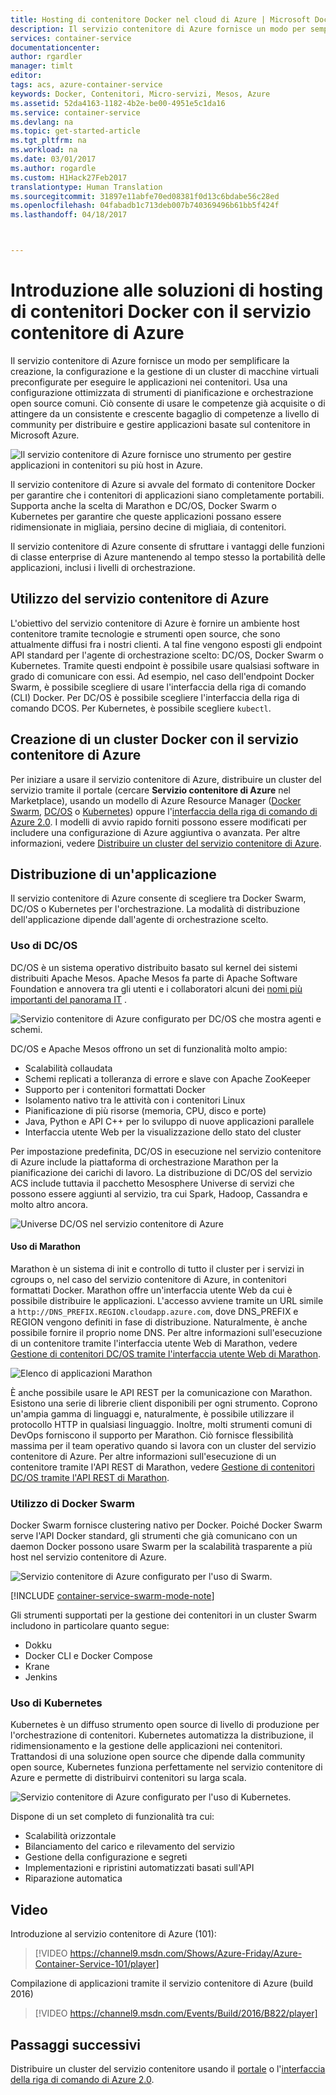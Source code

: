 ```yaml
---
title: Hosting di contenitore Docker nel cloud di Azure | Microsoft Docs
description: Il servizio contenitore di Azure fornisce un modo per semplificare la creazione, la configurazione e la gestione di un cluster di macchine virtuali che sono preconfigurate per eseguire le applicazioni nei contenitori.
services: container-service
documentationcenter: 
author: rgardler
manager: timlt
editor: 
tags: acs, azure-container-service
keywords: Docker, Contenitori, Micro-servizi, Mesos, Azure
ms.assetid: 52da4163-1182-4b2e-be00-4951e5c1da16
ms.service: container-service
ms.devlang: na
ms.topic: get-started-article
ms.tgt_pltfrm: na
ms.workload: na
ms.date: 03/01/2017
ms.author: rogardle
ms.custom: H1Hack27Feb2017
translationtype: Human Translation
ms.sourcegitcommit: 31897e11abfe70ed08381f0d13c6bdabe56c28ed
ms.openlocfilehash: 04fabadb1c713deb007b740369496b61bb5f424f
ms.lasthandoff: 04/18/2017



---
```

# <a name="introduction-to-docker-container-hosting-solutions-with-azure-container-service"></a>Introduzione alle soluzioni di hosting di contenitori Docker con il servizio contenitore di Azure 
Il servizio contenitore di Azure fornisce un modo per semplificare la creazione, la configurazione e la gestione di un cluster di macchine virtuali preconfigurate per eseguire le applicazioni nei contenitori. Usa una configurazione ottimizzata di strumenti di pianificazione e orchestrazione open source comuni. Ciò consente di usare le competenze già acquisite o di attingere da un consistente e crescente bagaglio di competenze a livello di community per distribuire e gestire applicazioni basate sul contenitore in Microsoft Azure.

![Il servizio contenitore di Azure fornisce uno strumento per gestire applicazioni in contenitori su più host in Azure.](./media/acs-intro/acs-cluster-new.png)

Il servizio contenitore di Azure si avvale del formato di contenitore Docker per garantire che i contenitori di applicazioni siano completamente portabili. Supporta anche la scelta di Marathon e DC/OS, Docker Swarm o Kubernetes per garantire che queste applicazioni possano essere ridimensionate in migliaia, persino decine di migliaia, di contenitori.

Il servizio contenitore di Azure consente di sfruttare i vantaggi delle funzioni di classe enterprise di Azure mantenendo al tempo stesso la portabilità delle applicazioni, inclusi i livelli di orchestrazione.

## <a name="using-azure-container-service"></a>Utilizzo del servizio contenitore di Azure
L'obiettivo del servizio contenitore di Azure è fornire un ambiente host contenitore tramite tecnologie e strumenti open source, che sono attualmente diffusi fra i nostri clienti. A tal fine vengono esposti gli endpoint API standard per l'agente di orchestrazione scelto: DC/OS, Docker Swarm o Kubernetes. Tramite questi endpoint è possibile usare qualsiasi software in grado di comunicare con essi. Ad esempio, nel caso dell'endpoint Docker Swarm, è possibile scegliere di usare l'interfaccia della riga di comando (CLI) Docker. Per DC/OS è possibile scegliere l'interfaccia della riga di comando DCOS. Per Kubernetes, è possibile scegliere `kubectl`.

## <a name="creating-a-docker-cluster-by-using-azure-container-service"></a>Creazione di un cluster Docker con il servizio contenitore di Azure
Per iniziare a usare il servizio contenitore di Azure, distribuire un cluster del servizio tramite il portale (cercare **Servizio contenitore di Azure** nel Marketplace), usando un modello di Azure Resource Manager ([Docker Swarm](https://github.com/Azure/azure-quickstart-templates/tree/master/101-acs-swarm), [DC/OS](https://github.com/Azure/azure-quickstart-templates/tree/master/101-acs-dcos) o [Kubernetes](https://github.com/Azure/azure-quickstart-templates/tree/master/101-acs-kubernetes)) oppure l'[interfaccia della riga di comando di Azure 2.0](container-service-create-acs-cluster-cli.md). I modelli di avvio rapido forniti possono essere modificati per includere una configurazione di Azure aggiuntiva o avanzata. Per altre informazioni, vedere [Distribuire un cluster del servizio contenitore di Azure](container-service-deployment.md).

## <a name="deploying-an-application"></a>Distribuzione di un'applicazione
Il servizio contenitore di Azure consente di scegliere tra Docker Swarm, DC/OS o Kubernetes per l'orchestrazione. La modalità di distribuzione dell'applicazione dipende dall'agente di orchestrazione scelto.

### <a name="using-dcos"></a>Uso di DC/OS
DC/OS è un sistema operativo distribuito basato sul kernel dei sistemi distribuiti Apache Mesos. Apache Mesos fa parte di Apache Software Foundation e annovera tra gli utenti e i collaboratori alcuni dei [nomi più importanti del panorama IT](http://mesos.apache.org/documentation/latest/powered-by-mesos/) .

![Servizio contenitore di Azure configurato per DC/OS che mostra agenti e schemi.](media/acs-intro/dcos.png)

DC/OS e Apache Mesos offrono un set di funzionalità molto ampio:

* Scalabilità collaudata
* Schemi replicati a tolleranza di errore e slave con Apache ZooKeeper
* Supporto per i contenitori formattati Docker
* Isolamento nativo tra le attività con i contenitori Linux
* Pianificazione di più risorse (memoria, CPU, disco e porte)
* Java, Python e API C++ per lo sviluppo di nuove applicazioni parallele
* Interfaccia utente Web per la visualizzazione dello stato del cluster

Per impostazione predefinita, DC/OS in esecuzione nel servizio contenitore di Azure include la piattaforma di orchestrazione Marathon per la pianificazione dei carichi di lavoro. La distribuzione di DC/OS del servizio ACS include tuttavia il pacchetto Mesosphere Universe di servizi che possono essere aggiunti al servizio, tra cui Spark, Hadoop, Cassandra e molto altro ancora.

![Universe DC/OS nel servizio contenitore di Azure](media/dcos/universe.png)

#### <a name="using-marathon"></a>Uso di Marathon
Marathon è un sistema di init e controllo di tutto il cluster per i servizi in cgroups o, nel caso del servizio contenitore di Azure, in contenitori formattati Docker. Marathon offre un'interfaccia utente Web da cui è possibile distribuire le applicazioni. L'accesso avviene tramite un URL simile a `http://DNS_PREFIX.REGION.cloudapp.azure.com`, dove DNS\_PREFIX e REGION vengono definiti in fase di distribuzione. Naturalmente, è anche possibile fornire il proprio nome DNS. Per altre informazioni sull'esecuzione di un contenitore tramite l'interfaccia utente Web di Marathon, vedere [Gestione di contenitori DC/OS tramite l'interfaccia utente Web di Marathon](container-service-mesos-marathon-ui.md).

![Elenco di applicazioni Marathon](media/dcos/marathon-applications-list.png)

È anche possibile usare le API REST per la comunicazione con Marathon. Esistono una serie di librerie client disponibili per ogni strumento. Coprono un'ampia gamma di linguaggi e, naturalmente, è possibile utilizzare il protocollo HTTP in qualsiasi linguaggio. Inoltre, molti strumenti comuni di DevOps forniscono il supporto per Marathon. Ciò fornisce flessibilità massima per il team operativo quando si lavora con un cluster del servizio contenitore di Azure. Per altre informazioni sull'esecuzione di un contenitore tramite l'API REST di Marathon, vedere [Gestione di contenitori DC/OS tramite l'API REST di Marathon](container-service-mesos-marathon-rest.md).

### <a name="using-docker-swarm"></a>Utilizzo di Docker Swarm
Docker Swarm fornisce clustering nativo per Docker. Poiché Docker Swarm serve l'API Docker standard, gli strumenti che già comunicano con un daemon Docker possono usare Swarm per la scalabilità trasparente a più host nel servizio contenitore di Azure.

![Servizio contenitore di Azure configurato per l'uso di Swarm.](media/acs-intro/acs-swarm2.png)

[!INCLUDE [container-service-swarm-mode-note](../../includes/container-service-swarm-mode-note.md)]

Gli strumenti supportati per la gestione dei contenitori in un cluster Swarm includono in particolare quanto segue:

* Dokku
* Docker CLI e Docker Compose
* Krane
* Jenkins

### <a name="using-kubernetes"></a>Uso di Kubernetes
Kubernetes è un diffuso strumento open source di livello di produzione per l'orchestrazione di contenitori. Kubernetes automatizza la distribuzione, il ridimensionamento e la gestione delle applicazioni nei contenitori. Trattandosi di una soluzione open source che dipende dalla community open source, Kubernetes funziona perfettamente nel servizio contenitore di Azure e permette di distribuirvi contenitori su larga scala.

![Servizio contenitore di Azure configurato per l'uso di Kubernetes.](media/acs-intro/kubernetes.png)

Dispone di un set completo di funzionalità tra cui:
* Scalabilità orizzontale
* Bilanciamento del carico e rilevamento del servizio
* Gestione della configurazione e segreti
* Implementazioni e ripristini automatizzati basati sull'API
* Riparazione automatica




## <a name="videos"></a>Video
Introduzione al servizio contenitore di Azure (101):  

> [!VIDEO https://channel9.msdn.com/Shows/Azure-Friday/Azure-Container-Service-101/player]
>
>

Compilazione di applicazioni tramite il servizio contenitore di Azure (build 2016)

> [!VIDEO https://channel9.msdn.com/Events/Build/2016/B822/player]
>
>

## <a name="next-steps"></a>Passaggi successivi

Distribuire un cluster del servizio contenitore usando il [portale](container-service-deployment.md) o l'[interfaccia della riga di comando di Azure 2.0](container-service-create-acs-cluster-cli.md).
